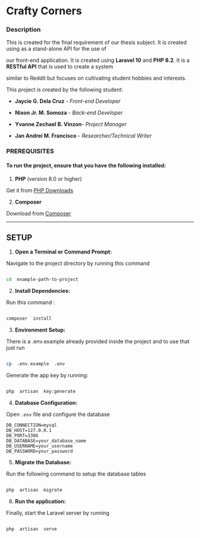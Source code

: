 
# Crafty Corners



### Description



This is created for the final requirement of our thesis subject. It is created using as a stand-alone API for the use of

our front-end application. It is created using **Laravel 10** and **PHP 8.2**. It is a **RESTful API** that is used to create a system

similar to Reddit but focuses on cultivating student hobbies and interests.



This project is created by the following student:

-  **Jaycie G. Dela Cruz** - *Front-end Developer*

-  **Nixon Jr. M. Somoza** - *Back-end Developer*

-  **Yvanne Zechael B. Vinzon**- *Project Manager*

-  **Jan Andrei M. Francisco** - *Researcher/Technical Writer*


### PREREQUISITES

  

  

#### To run the project, ensure that you have the following installed:

  

1.  **PHP** (version 8.0 or higher)

  

Get it from [PHP Downloads](https://www.php.net/downloads)

  

  

2.  **Composer**

  

Download from [Composer](https://getcomposer.org/download/)

  
  

---

  
  

## SETUP

  
  

1.  **Open a Terminal or Command Prompt:**

  

Navigate to the project directory by running this command

  

```bash

cd  example-path-to-project

```

  

2.  **Install Dependencies:**

  

Run this command :

```bash

composer  install

```

  

3.  **Environment Setup:**

  

There is a .env.example already provided inside the project and to use that just run

```bash

cp  .env.example  .env

```

  

Generate the app key by running:

```bash

php  artisan  key:generate

```

  
  

4.  **Database Configuration:**

  

Open ``.env`` file and configure the database

```
DB_CONNECTION=mysql
DB_HOST=127.0.0.1
DB_PORT=3306
DB_DATABASE=your_database_name
DB_USERNAME=your_username
DB_PASSWORD=your_password
```

5.  **Migrate the Database:**


Run the following command to setup the database tables

```bash

php  artisan  migrate

```


6.  **Run the application:**


Finally, start the Laravel server by running

```bash

php  artisan  serve

```
